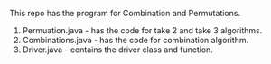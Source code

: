 This repo has the program for Combination and Permutations.
1. Permuation.java - has the code for take 2 and take 3 algorithms.
2. Combinations.java - has the code for combination algorithm.
3. Driver.java - contains the driver class and function.
